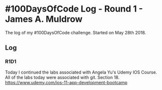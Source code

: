 # #100DaysOfCode Log - Round 1 - James A. Muldrow

The log of my #100DaysOfCode challenge. Started on May 28th 2018.

## Log

### R1D1
Today I continued the labs associated with Angela Yu's Udemy IOS Course. All of the labs today were associated with git. Section 18. https://www.udemy.com/ios-11-app-development-bootcamp

  
